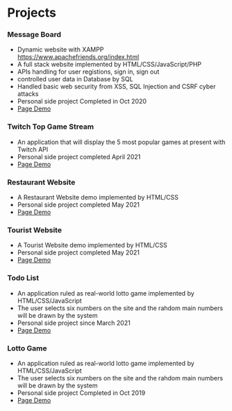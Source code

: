 Projects
=============

### Message Board
- Dynamic website with XAMPP https://www.apachefriends.org/index.html
- A full stack website implemented by HTML/CSS/JavaScript/PHP
- APIs handling for user registions, sign in, sign out
- controlled user data in Database by SQL
- Handled basic web security from XSS, SQL Injection and CSRF cyber attacks
- Personal side project Completed in Oct 2020
- [Page Demo](http://mentor-program.co/mtr04group3/tingkao/messageboard/home.php)

### Twitch Top Game Stream
- An application that will display the 5 most popular games at present with Twitch API
- Personal side project completed April 2021
- [Page Demo](https://tingkao.github.io/projects/TwitchGameAPI/index.html)

### Restaurant Website
- A Restaurant Website demo implemented by HTML/CSS
- Personal side project completed May 2021
- [Page Demo](https://tingkao.github.io/projects/Restaurant_Web/restaurant.html)

### Tourist Website
- A Tourist Website demo implemented by HTML/CSS
- Personal side project completed May 2021
- [Page Demo](https://tingkao.github.io/projects/Tourist_Web/tourist_web_demo.html)

### Todo List
- An application ruled as real-world lotto game implemented by HTML/CSS/JavaScript
- The user selects six numbers on the site and the rahdom main numbers will be drawn by the system 
- Personal side project since March 2021
- [Page Demo](https://tingkao.github.io/projects/TodoList/todo_list.html)

### Lotto Game
- An application ruled as real-world lotto game implemented by HTML/CSS/JavaScript
- The user selects six numbers on the site and the rahdom main numbers will be drawn by the system 
- Personal side project Completed in Oct 2019
- [Page Demo](https://tingkao.github.io/projects/Lotto_Game/lotto_selector.html)

